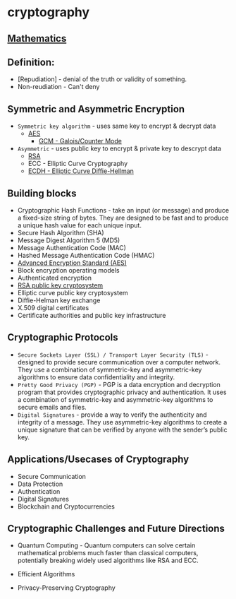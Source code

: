 # cryptography

## [Mathematics](Mathematics/mathematics.md)

## Definition:

* [Repudiation]  - denial of the truth or validity of something.
* Non-reudiation - Can't deny

## Symmetric and Asymmetric Encryption

* `Symmetric key algorithm` - uses same key to encrypt & decrypt data
    * [AES](AES/aes.md)
        * [GCM - Galois/Counter Mode](AES/gcm.md)
* `Asymmetric` - uses public key to encrypt & private key to descrypt data
    * [RSA](RSA/rsa.md)
    * ECC - Elliptic Curve Cryptography
    * [ECDH - Elliptic Curve Diffie-Hellman](ECDH/ecdh.md)


## Building blocks

* Cryptographic Hash Functions - take an input (or message) and produce a fixed-size string of bytes. They are designed to be fast and to produce a unique hash value for each unique input.
* Secure Hash Algorithm (SHA)
* Message Digest Algorithm 5 (MD5)
* Message Authentication Code (MAC)
* Hashed Message Authentication Code (HMAC)
* [Advanced Encryption Standard (AES)](AES/aes.md)
* Block encryption operating models
* Authenticated encryption
* [RSA public key cryptosystem](RSA/rsa.md)
* Elliptic curve public key cryptosystem
* Diffie-Helman key exchange
* X.509 digital certificates
* Certificate authorities and public key infrastructure

## Cryptographic Protocols

* `Secure Sockets Layer (SSL) / Transport Layer Security (TLS)` -  designed to provide secure communication over a computer network. They use a combination of symmetric-key and asymmetric-key algorithms to ensure data confidentiality and integrity.
* `Pretty Good Privacy (PGP)` - PGP is a data encryption and decryption program that provides cryptographic privacy and authentication. It uses a combination of symmetric-key and asymmetric-key algorithms to secure emails and files.
* `Digital Signatures` - provide a way to verify the authenticity and integrity of a message. They use asymmetric-key algorithms to create a unique signature that can be verified by anyone with the sender’s public key.

## Applications/Usecases of Cryptography

* Secure Communication
* Data Protection
* Authentication
* Digital Signatures
* Blockchain and Cryptocurrencies

## Cryptographic Challenges and Future Directions

* Quantum Computing - Quantum computers can solve certain mathematical problems much faster than classical computers, potentially breaking widely used algorithms like RSA and ECC.

* Efficient Algorithms

* Privacy-Preserving Cryptography